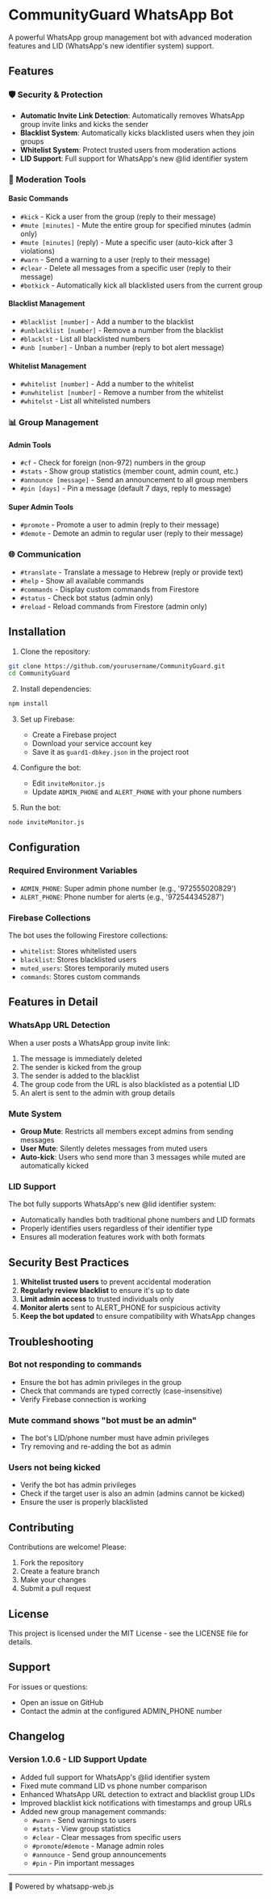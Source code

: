 # CommunityGuard WhatsApp Bot

A powerful WhatsApp group management bot with advanced moderation features and LID (WhatsApp's new identifier system) support.

## Features

### 🛡️ Security & Protection
- **Automatic Invite Link Detection**: Automatically removes WhatsApp group invite links and kicks the sender
- **Blacklist System**: Automatically kicks blacklisted users when they join groups
- **Whitelist System**: Protect trusted users from moderation actions
- **LID Support**: Full support for WhatsApp's new @lid identifier system

### 👮 Moderation Tools

#### Basic Commands
- `#kick` - Kick a user from the group (reply to their message)
- `#mute [minutes]` - Mute the entire group for specified minutes (admin only)
- `#mute [minutes]` (reply) - Mute a specific user (auto-kick after 3 violations)
- `#warn` - Send a warning to a user (reply to their message)
- `#clear` - Delete all messages from a specific user (reply to their message)
- `#botkick` - Automatically kick all blacklisted users from the current group

#### Blacklist Management
- `#blacklist [number]` - Add a number to the blacklist
- `#unblacklist [number]` - Remove a number from the blacklist
- `#blacklst` - List all blacklisted numbers
- `#unb [number]` - Unban a number (reply to bot alert message)

#### Whitelist Management
- `#whitelist [number]` - Add a number to the whitelist
- `#unwhitelist [number]` - Remove a number from the whitelist
- `#whitelst` - List all whitelisted numbers

### 📊 Group Management

#### Admin Tools
- `#cf` - Check for foreign (non-972) numbers in the group
- `#stats` - Show group statistics (member count, admin count, etc.)
- `#announce [message]` - Send an announcement to all group members
- `#pin [days]` - Pin a message (default 7 days, reply to message)

#### Super Admin Tools
- `#promote` - Promote a user to admin (reply to their message)
- `#demote` - Demote an admin to regular user (reply to their message)

### 🌐 Communication
- `#translate` - Translate a message to Hebrew (reply or provide text)
- `#help` - Show all available commands
- `#commands` - Display custom commands from Firestore
- `#status` - Check bot status (admin only)
- `#reload` - Reload commands from Firestore (admin only)

## Installation

1. Clone the repository:
```bash
git clone https://github.com/yourusername/CommunityGuard.git
cd CommunityGuard
```

2. Install dependencies:
```bash
npm install
```

3. Set up Firebase:
   - Create a Firebase project
   - Download your service account key
   - Save it as `guard1-dbkey.json` in the project root

4. Configure the bot:
   - Edit `inviteMonitor.js`
   - Update `ADMIN_PHONE` and `ALERT_PHONE` with your phone numbers

5. Run the bot:
```bash
node inviteMonitor.js
```

## Configuration

### Required Environment Variables
- `ADMIN_PHONE`: Super admin phone number (e.g., '972555020829')
- `ALERT_PHONE`: Phone number for alerts (e.g., '972544345287')

### Firebase Collections
The bot uses the following Firestore collections:
- `whitelist`: Stores whitelisted users
- `blacklist`: Stores blacklisted users
- `muted_users`: Stores temporarily muted users
- `commands`: Stores custom commands

## Features in Detail

### WhatsApp URL Detection
When a user posts a WhatsApp group invite link:
1. The message is immediately deleted
2. The sender is kicked from the group
3. The sender is added to the blacklist
4. The group code from the URL is also blacklisted as a potential LID
5. An alert is sent to the admin with group details

### Mute System
- **Group Mute**: Restricts all members except admins from sending messages
- **User Mute**: Silently deletes messages from muted users
- **Auto-kick**: Users who send more than 3 messages while muted are automatically kicked

### LID Support
The bot fully supports WhatsApp's new @lid identifier system:
- Automatically handles both traditional phone numbers and LID formats
- Properly identifies users regardless of their identifier type
- Ensures all moderation features work with both formats

## Security Best Practices

1. **Whitelist trusted users** to prevent accidental moderation
2. **Regularly review blacklist** to ensure it's up to date
3. **Limit admin access** to trusted individuals only
4. **Monitor alerts** sent to ALERT_PHONE for suspicious activity
5. **Keep the bot updated** to ensure compatibility with WhatsApp changes

## Troubleshooting

### Bot not responding to commands
- Ensure the bot has admin privileges in the group
- Check that commands are typed correctly (case-insensitive)
- Verify Firebase connection is working

### Mute command shows "bot must be an admin"
- The bot's LID/phone number must have admin privileges
- Try removing and re-adding the bot as admin

### Users not being kicked
- Verify the bot has admin privileges
- Check if the target user is also an admin (admins cannot be kicked)
- Ensure the user is properly blacklisted

## Contributing

Contributions are welcome! Please:
1. Fork the repository
2. Create a feature branch
3. Make your changes
4. Submit a pull request

## License

This project is licensed under the MIT License - see the LICENSE file for details.

## Support

For issues or questions:
- Open an issue on GitHub
- Contact the admin at the configured ADMIN_PHONE number

## Changelog

### Version 1.0.6 - LID Support Update
- Added full support for WhatsApp's @lid identifier system
- Fixed mute command LID vs phone number comparison
- Enhanced WhatsApp URL detection to extract and blacklist group LIDs
- Improved blacklist kick notifications with timestamps and group URLs
- Added new group management commands:
  - `#warn` - Send warnings to users
  - `#stats` - View group statistics
  - `#clear` - Clear messages from specific users
  - `#promote`/`#demote` - Manage admin roles
  - `#announce` - Send group announcements
  - `#pin` - Pin important messages

---

🤖 Powered by whatsapp-web.js
